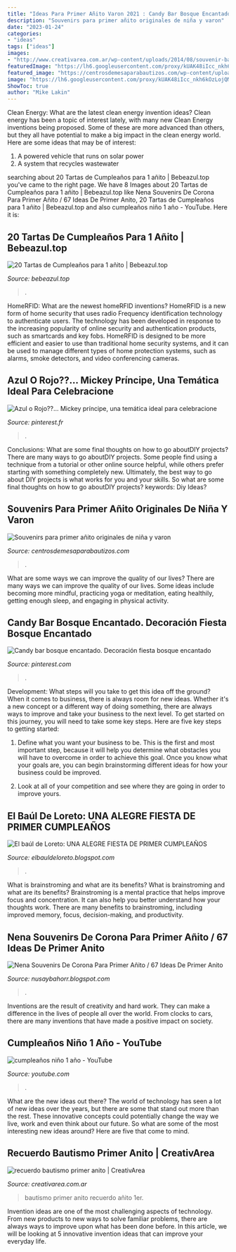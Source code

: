 ```yaml
---
title: "Ideas Para Primer Añito Varon 2021 : Candy Bar Bosque Encantado. Decoración Fiesta Bosque Encantado"
description: "Souvenirs para primer añito originales de niña y varon"
date: "2023-01-24"
categories:
- "ideas"
tags: ["ideas"]
images:
- "http://www.creativarea.com.ar/wp-content/uploads/2014/08/souvenir-bautismo-primer-anito.jpg"
featuredImage: "https://lh6.googleusercontent.com/proxy/kUAK48iIcc_nkh6kOzLojQMzQPsnG6n13_bVCTl74kM-sAOQOrSHfi0JfWU0RVFHCgkFcLdQ6IwdZ7I76WlTHP6JEsQO9Ll7=w1200-h630-pd"
featured_image: "https://centrosdemesaparabautizos.com/wp-content/uploads/2017/03/souvenirs-para-primer-añito-varon.jpg"
image: "https://lh6.googleusercontent.com/proxy/kUAK48iIcc_nkh6kOzLojQMzQPsnG6n13_bVCTl74kM-sAOQOrSHfi0JfWU0RVFHCgkFcLdQ6IwdZ7I76WlTHP6JEsQO9Ll7=w1200-h630-pd"
ShowToc: true
author: "Mike Lakin"
---
```



Clean Energy: What are the latest clean energy invention ideas?
Clean energy has been a topic of interest lately, with many new Clean Energy inventions being proposed. Some of these are more advanced than others, but they all have potential to make a big impact in the clean energy world. Here are some ideas that may be of interest: 
1. A powered vehicle that runs on solar power 
2. A system that recycles wastewater 

	

		
searching about 20 Tartas de Cumpleaños para 1 añito | Bebeazul.top you've came to the right page. We have 8 Images about 20 Tartas de Cumpleaños para 1 añito | Bebeazul.top like Nena Souvenirs De Corona Para Primer Añito / 67 Ideas De Primer Anito, 20 Tartas de Cumpleaños para 1 añito | Bebeazul.top and also cumpleaños niño 1 año - YouTube. Here it is:
		
    
## 20 Tartas De Cumpleaños Para 1 Añito | Bebeazul.top

<img loading=lazy src="https://www.bebeazul.top/wp-content/uploads/2020/01/Tartas-de-Cumpleaños-para-1-añito-bebeazul.top-17.jpg" onerror="this.onerror=null;this.src='https://tse2.mm.bing.net/th?id=OIP.B2zYK8YX7v1WPBwOfhU95gHaJ4&amp;pid=15.1';" alt="20 Tartas de Cumpleaños para 1 añito | Bebeazul.top">

_Source: bebeazul.top_

>. 

	

HomeRFID: What are the newest homeRFID inventions?
HomeRFID is a new form of home security that uses radio Frequency identification technology to authenticate users. The technology has been developed in response to the increasing popularity of online security and authentication products, such as smartcards and key fobs. HomeRFID is designed to be more efficient and easier to use than traditional home security systems, and it can be used to manage different types of home protection systems, such as alarms, smoke detectors, and video conferencing cameras.

    
## Azul O Rojo??... Mickey Príncipe, Una Temática Ideal Para Celebracione

<img loading=lazy src="https://i.pinimg.com/736x/e7/38/64/e738642af2794d74fa2a14ad0af91daa.jpg" onerror="this.onerror=null;this.src='https://tse1.mm.bing.net/th?id=OIP.tmpXs1SW8WjOzIHrzCYc9gHaJm&amp;pid=15.1';" alt="Azul o Rojo??... Mickey príncipe, una temática ideal para celebracione">

_Source: pinterest.fr_

>. 

	

Conclusions: What are some final thoughts on how to go aboutDIY projects?
There are many ways to go aboutDIY projects. Some people find using a technique from a tutorial or other online source helpful, while others prefer starting with something completely new. Ultimately, the best way to go about DIY projects is what works for you and your skills. So what are some final thoughts on how to go aboutDIY projects? keywords: Diy Ideas?

    
## Souvenirs Para Primer Añito Originales De Niña Y Varon

<img loading=lazy src="https://centrosdemesaparabautizos.com/wp-content/uploads/2017/03/souvenirs-para-primer-añito-varon.jpg" onerror="this.onerror=null;this.src='https://tse2.mm.bing.net/th?id=OIP.lNnfiTbFiN6knLskgOLVcAHaMW&amp;pid=15.1';" alt="Souvenirs para primer añito originales de niña y varon">

_Source: centrosdemesaparabautizos.com_

>. 

	

What are some ways we can improve the quality of our lives?
There are many ways we can improve the quality of our lives. Some ideas include becoming more mindful, practicing yoga or meditation, eating healthily, getting enough sleep, and engaging in physical activity.

    
## Candy Bar Bosque Encantado. Decoración Fiesta Bosque Encantado

<img loading=lazy src="https://i.pinimg.com/736x/c0/de/7c/c0de7c779e8cf9d354b896e7100b79d8.jpg" onerror="this.onerror=null;this.src='https://tse3.mm.bing.net/th?id=OIP.vXVZ95Q_SEkg5rd0p4RoYAHaHa&amp;pid=15.1';" alt="Candy bar bosque encantado. Decoración fiesta bosque encantado">

_Source: pinterest.com_

>. 

	

Development: What steps will you take to get this idea off the ground?
When it comes to business, there is always room for new ideas. Whether it's a new concept or a different way of doing something, there are always ways to improve and take your business to the next level. To get started on this journey, you will need to take some key steps. Here are five key steps to getting started:
1. Define what you want your business to be. This is the first and most important step, because it will help you determine what obstacles you will have to overcome in order to achieve this goal. Once you know what your goals are, you can begin brainstorming different ideas for how your business could be improved.

2. Look at all of your competition and see where they are going in order to improve yours.

    
## El Baúl De Loreto: UNA ALEGRE FIESTA DE PRIMER CUMPLEAÑOS

<img loading=lazy src="http://3.bp.blogspot.com/-EjUk-trdFsg/T_iaEQthHII/AAAAAAAAAJo/SlFlCfQ8yTU/s1600/DSC08215.JPG" onerror="this.onerror=null;this.src='https://tse2.mm.bing.net/th?id=OIP.a6S_gVCkTliAWIDeQpXiXAHaE9&amp;pid=15.1';" alt="El baúl de Loreto: UNA ALEGRE FIESTA DE PRIMER CUMPLEAÑOS">

_Source: elbauldeloreto.blogspot.com_

>. 

	

What is brainstroming and what are its benefits?
What is brainstroming and what are its benefits? Brainstroming is a mental practice that helps improve focus and concentration. It can also help you better understand how your thoughts work. There are many benefits to brainstroming, including improved memory, focus, decision-making, and productivity.

    
## Nena Souvenirs De Corona Para Primer Añito / 67 Ideas De Primer Anito

<img loading=lazy src="https://lh6.googleusercontent.com/proxy/kUAK48iIcc_nkh6kOzLojQMzQPsnG6n13_bVCTl74kM-sAOQOrSHfi0JfWU0RVFHCgkFcLdQ6IwdZ7I76WlTHP6JEsQO9Ll7=w1200-h630-pd" onerror="this.onerror=null;this.src='https://tse2.mm.bing.net/th?id=OIP.YKdg4hy9RHqmAf5HSWLwLAHaD4&amp;pid=15.1';" alt="Nena Souvenirs De Corona Para Primer Añito / 67 Ideas De Primer Anito">

_Source: nusaybahorr.blogspot.com_

>. 

	

Inventions are the result of creativity and hard work. They can make a difference in the lives of people all over the world. From clocks to cars, there are many inventions that have made a positive impact on society.

    
## Cumpleaños Niño 1 Año - YouTube

<img loading=lazy src="https://i.ytimg.com/vi/sriPAueX55I/maxresdefault.jpg" onerror="this.onerror=null;this.src='https://tse1.mm.bing.net/th?id=OIP.41ECs-GDRfDleDeHK3OOJgHaEK&amp;pid=15.1';" alt="cumpleaños niño 1 año - YouTube">

_Source: youtube.com_

>. 

	

What are the new ideas out there?
The world of technology has seen a lot of new ideas over the years, but there are some that stand out more than the rest. These innovative concepts could potentially change the way we live, work and even think about our future. So what are some of the most interesting new ideas around? Here are five that come to mind.

    
## Recuerdo Bautismo Primer Anito | CreativArea

<img loading=lazy src="http://www.creativarea.com.ar/wp-content/uploads/2014/08/souvenir-bautismo-primer-anito.jpg" onerror="this.onerror=null;this.src='https://tse2.mm.bing.net/th?id=OIP.HANSwMYIPWubFZ0ewOUeowHaES&amp;pid=15.1';" alt="recuerdo bautismo primer anito | CreativArea">

_Source: creativarea.com.ar_

>bautismo primer anito recuerdo añito 1er. 

	

Invention ideas are one of the most challenging aspects of technology. From new products to new ways to solve familiar problems, there are always ways to improve upon what has been done before. In this article, we will be looking at 5 innovative invention ideas that can improve your everyday life.

